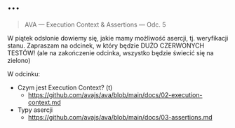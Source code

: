 # ...

> AVA — Execution Context & Assertions — Odc. 5

W piątek odsłonie dowiemy się, jakie mamy możliwość asercji, tj. weryfikacji stanu.
Zapraszam na odcinek, w który będzie DUŻO CZERWONYCH TESTÓW!
(ale na zakończenie odcinka, wszystko będzie świecić się na zielono)

W odcinku:

* Czym jest Execution Context? (t)
  + https://github.com/avajs/ava/blob/main/docs/02-execution-context.md
* Typy asercji
  + https://github.com/avajs/ava/blob/main/docs/03-assertions.md
